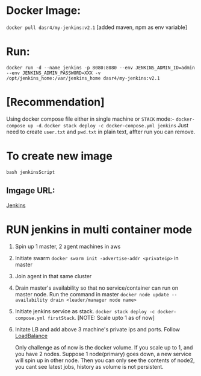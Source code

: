 # Docker Image: 
`docker pull dasr4/my-jenkins:v2.1` [added maven, npm as env variable]

# Run:
`docker run -d --name jenkins -p 8080:8080 --env JENKINS_ADMIN_ID=admin --env JENKINS_ADMIN_PASSWORD=XXX -v /opt/jenkins_home:/var/jenkins_home dasr4/my-jenkins:v2.1`

# [Recommendation]
Using docker compose file either in single machine or `STACK` mode:- `docker-compose up -d`.
`docker stack deploy -c docker-compose.yml jenkins`
Just need to create `user.txt` and `pwd.txt` in plain text, affter run you can remove. 
# To create new image
`bash jenkinsScript`

## Imgage URL:
[Jenkins](https://hub.docker.com/repository/docker/dasr4/my-jenkins)


# RUN jenkins in multi container mode

1. Spin up 1 master, 2 agent machines in aws
2. Initiate swarm `docker swarm init -advertise-addr <privateip>` in master 
3. Join agent in that same cluster
4. Drain master's availability so that no service/container can run on master node. Run the command in master 
    `docker node update --availability drain <leader/manager node name>`
5. Initiate jenkins service as stack. `docker stack deploy -c docker-compose.yml firstStack`. [NOTE: Scale upto 1 as of now]
6. Initate LB and add above 3 machine's private ips and ports. Follow [LoadBalance](https://github.com/rahuldasdevops/DockerFiles/tree/main/LoadBalancer#readme)

    Only challenge as of now is the docker volume. If you scale up to 1, and you have 2 nodes. Suppose 1 node(primary) goes down, a new service will spin up in other node. Then you can only see the contents of node2, you cant see latest jobs, history as volume is not persistent. 
